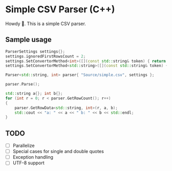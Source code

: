 # Simple CSV Parser (C++)

Howdy 🤠. This is a simple CSV parser.

## Sample usage

```cpp
ParserSettings settings{};
settings.ignoredFirstRowsCount = 2;
settings.SetConvertorMethod<int>([](const std::string& token) { return std::stoi(token); });
settings.SetConvertorMethod<std::string>([](const std::string& token) { return token; });

Parser<std::string, int> parser{ "Source/simple.csv", settings };

parser.Parse();

std::string a{}; int b{};
for (int r = 0; r < parser.GetRowCount(); r++)
{
    parser.GetRowData<std::string, int>(r, a, b);
    std::cout << "a: " << a << " b: " << b << std::endl;
}
```

## TODO
- [ ] Parallelize
- [ ] Special cases for single and double quotes
- [ ] Exception handling
- [ ] UTF-8 support
